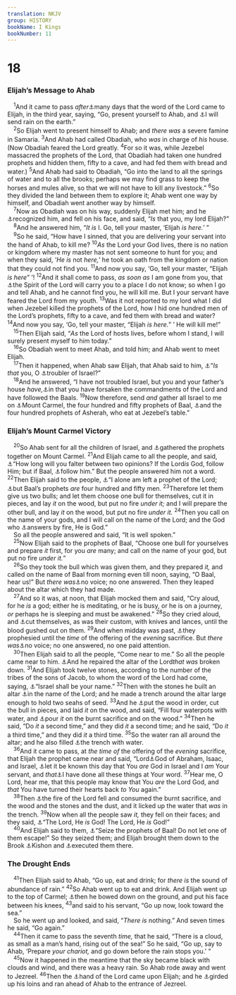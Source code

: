 ```yaml
---
translation: NKJV
group: HISTORY
bookName: I Kings 
bookNumber: 11
---
```


<div class="title"><h1>18</h1><h3>Elijah’s Message to Ahab</h3></div>
<span class="verse 1vua_18_1"> <sup>1</sup>And it came to pass <i>after</i><a data-toggle="tooltip" data-placement="bottom" title="1 Kin. 17:1; Luke 4:25; James 5:17">⚓</a>many days that the word of the Lord came to Elijah, in the third year, saying, “Go, present yourself to Ahab, and <a data-toggle="tooltip" data-placement="bottom" title="Deut. 28:12">⚓</a>I will send rain on the earth.”<br/></span>
<span class="verse 1vua_18_2"> <sup>2</sup>So Elijah went to present himself to Ahab; and <i>there</i> <i>was</i> a severe famine in Samaria. </span>
<span class="verse 1vua_18_3"><sup>3</sup>And Ahab had called Obadiah, who <i>was</i> in charge of <i>his</i> house. (Now Obadiah feared the Lord greatly. </span>
<span class="verse 1vua_18_4"><sup>4</sup>For so it was, while Jezebel massacred the prophets of the Lord, that Obadiah had taken one hundred prophets and hidden them, fifty to a cave, and had fed them with bread and water.) </span>
<span class="verse 1vua_18_5"><sup>5</sup>And Ahab had said to Obadiah, “Go into the land to all the springs of water and to all the brooks; perhaps we may find grass to keep the horses and mules alive, so that we will not have to kill any livestock.” </span>
<span class="verse 1vua_18_6"><sup>6</sup>So they divided the land between them to explore it; Ahab went one way by himself, and Obadiah went another way by himself.<br/></span>
<span class="verse 1vua_18_7"> <sup>7</sup>Now as Obadiah was on his way, suddenly Elijah met him; and he <a data-toggle="tooltip" data-placement="bottom" title="2 Kin. 1:6–8">⚓</a>recognized him, and fell on his face, and said, “<i>Is</i> that you, my lord Elijah?”<br/></span>
<span class="verse 1vua_18_8"> <sup>8</sup>And he answered him, “<i>It</i> <i>is</i> I. Go, tell your master, ‘Elijah <i>is</i> <i>here.</i>’ ”<br/></span>
<span class="verse 1vua_18_9"> <sup>9</sup>So he said, “How have I sinned, that you are delivering your servant into the hand of Ahab, to kill me? </span>
<span class="verse 1vua_18_10"><sup>10</sup><i>As</i> the Lord your God lives, there is no nation or kingdom where my master has not sent someone to hunt for you; and when they said, ‘<i>He</i> <i>is</i> not <i>here,</i>’ he took an oath from the kingdom or nation that they could not find you. </span>
<span class="verse 1vua_18_11"><sup>11</sup>And now you say, ‘Go, tell your master, “Elijah <i>is</i> <i>here</i>” ’! </span>
<span class="verse 1vua_18_12"><sup>12</sup>And it shall come to pass, <i>as</i> <i>soon</i> <i>as</i> I am gone from you, that <a data-toggle="tooltip" data-placement="bottom" title="2 Kin. 2:16; Ezek. 3:12, 14; Matt. 4:1; Acts 8:39">⚓</a>the Spirit of the Lord will carry you to a place I do not know; so when I go and tell Ahab, and he cannot find you, he will kill me. But I your servant have feared the Lord from my youth. </span>
<span class="verse 1vua_18_13"><sup>13</sup>Was it not reported to my lord what I did when Jezebel killed the prophets of the Lord, how I hid one hundred men of the Lord’s prophets, fifty to a cave, and fed them with bread and water? </span>
<span class="verse 1vua_18_14"><sup>14</sup>And now you say, ‘Go, tell your master, “Elijah <i>is</i> <i>here.</i>” ’ He will kill me!”<br/></span>
<span class="verse 1vua_18_15"> <sup>15</sup>Then Elijah said, “<i>As</i> the Lord of hosts lives, before whom I stand, I will surely present myself to him today.”<br/></span>
<span class="verse 1vua_18_16"> <sup>16</sup>So Obadiah went to meet Ahab, and told him; and Ahab went to meet Elijah.<br/></span>
<span class="verse 1vua_18_17"> <sup>17</sup>Then it happened, when Ahab saw Elijah, that Ahab said to him, <a data-toggle="tooltip" data-placement="bottom" title="1 Kin. 21:20">⚓</a>“<i>Is</i> <i>that</i> you, O <a data-toggle="tooltip" data-placement="bottom" title="Josh. 7:25; Acts 16:20">⚓</a>troubler of Israel?”<br/></span>
<span class="verse 1vua_18_18"> <sup>18</sup>And he answered, “I have not troubled Israel, but you and your father’s house <i>have,</i><a data-toggle="tooltip" data-placement="bottom" title="1 Kin. 16:30–33; (2 Chr. 15:2)">⚓</a>in that you have forsaken the commandments of the Lord and have followed the Baals. </span>
<span class="verse 1vua_18_19"><sup>19</sup>Now therefore, send <i>and</i> gather all Israel to me on <a data-toggle="tooltip" data-placement="bottom" title="Josh. 19:26; 2 Kin. 2:25">⚓</a>Mount Carmel, the four hundred and fifty prophets of Baal, <a data-toggle="tooltip" data-placement="bottom" title="1 Kin. 16:33">⚓</a>and the four hundred prophets of Asherah, who eat at Jezebel’s table.”<br/></span>
<div class="title"><h3>Elijah’s Mount Carmel Victory</h3></div>
<span class="verse 1vua_18_20"> <sup>20</sup>So Ahab sent for all the children of Israel, and <a data-toggle="tooltip" data-placement="bottom" title="1 Kin. 22:6">⚓</a>gathered the prophets together on Mount Carmel. </span>
<span class="verse 1vua_18_21"><sup>21</sup>And Elijah came to all the people, and said, <a data-toggle="tooltip" data-placement="bottom" title="2 Kin. 17:41; (Matt. 6:24)">⚓</a>“How long will you falter between two opinions? If the Lord<i>is</i> God, follow Him; but if Baal, <a data-toggle="tooltip" data-placement="bottom" title="Josh. 24:15">⚓</a>follow him.” But the people answered him not a word. </span>
<span class="verse 1vua_18_22"><sup>22</sup>Then Elijah said to the people, <a data-toggle="tooltip" data-placement="bottom" title="1 Kin. 19:10, 14">⚓</a>“I alone am left a prophet of the Lord; <a data-toggle="tooltip" data-placement="bottom" title="1 Kin. 18:19">⚓</a>but Baal’s prophets <i>are</i> four hundred and fifty men. </span>
<span class="verse 1vua_18_23"><sup>23</sup>Therefore let them give us two bulls; and let them choose one bull for themselves, cut it in pieces, and lay <i>it</i> on the wood, but put no fire <i>under</i> <i>it;</i> and I will prepare the other bull, and lay <i>it</i> on the wood, but put no fire <i>under</i> <i>it.</i></span>
<span class="verse 1vua_18_24"><sup>24</sup>Then you call on the name of your gods, and I will call on the name of the Lord; and the God who <a data-toggle="tooltip" data-placement="bottom" title="1 Kin. 18:38; 1 Chr. 21:26">⚓</a>answers by fire, He is God.”<br/> So all the people answered and said, “It is well spoken.”<br/></span>
<span class="verse 1vua_18_25"> <sup>25</sup>Now Elijah said to the prophets of Baal, “Choose one bull for yourselves and prepare <i>it</i> first, for you <i>are</i> many; and call on the name of your god, but put no fire <i>under</i> <i>it.</i>”<br/></span>
<span class="verse 1vua_18_26"> <sup>26</sup>So they took the bull which was given them, and they prepared <i>it,</i> and called on the name of Baal from morning even till noon, saying, “O Baal, hear us!” But <i>there</i> <i>was</i><a data-toggle="tooltip" data-placement="bottom" title="Ps. 115:5; Jer. 10:5; (1 Cor. 8:4)">⚓</a>no voice; no one answered. Then they leaped about the altar which they had made.<br/></span>
<span class="verse 1vua_18_27"> <sup>27</sup>And so it was, at noon, that Elijah mocked them and said, “Cry aloud, for he <i>is</i> a god; either he is meditating, or he is busy, or he is on a journey, <i>or</i> perhaps he is sleeping and must be awakened.” </span>
<span class="verse 1vua_18_28"><sup>28</sup>So they cried aloud, and <a data-toggle="tooltip" data-placement="bottom" title="(Lev. 19:28; Deut. 14:1)">⚓</a>cut themselves, as was their custom, with knives and lances, until the blood gushed out on them. </span>
<span class="verse 1vua_18_29"><sup>29</sup>And when midday was past, <a data-toggle="tooltip" data-placement="bottom" title="Ex. 29:39, 41">⚓</a>they prophesied until the <i>time</i> of the offering of the <i>evening</i> sacrifice. But <i>there</i> <i>was</i><a data-toggle="tooltip" data-placement="bottom" title="1 Kin. 18:26">⚓</a>no voice; no one answered, no one paid attention.<br/></span>
<span class="verse 1vua_18_30"> <sup>30</sup>Then Elijah said to all the people, “Come near to me.” So all the people came near to him. <a data-toggle="tooltip" data-placement="bottom" title="1 Kin. 19:10, 14; 2 Chr. 33:16">⚓</a>And he repaired the altar of the Lord<i>that</i> <i>was</i> broken down. </span>
<span class="verse 1vua_18_31"><sup>31</sup>And Elijah took twelve stones, according to the number of the tribes of the sons of Jacob, to whom the word of the Lord had come, saying, <a data-toggle="tooltip" data-placement="bottom" title="Gen. 32:28; 35:10; 2 Kin. 17:34">⚓</a>“Israel shall be your name.” </span>
<span class="verse 1vua_18_32"><sup>32</sup>Then with the stones he built an altar <a data-toggle="tooltip" data-placement="bottom" title="(Ex. 20:25; Col. 3:17)">⚓</a>in the name of the Lord; and he made a trench around the altar large enough to hold two seahs of seed. </span>
<span class="verse 1vua_18_33"><sup>33</sup>And he <a data-toggle="tooltip" data-placement="bottom" title="Gen. 22:9; Lev. 1:6–8">⚓</a>put the wood in order, cut the bull in pieces, and laid <i>it</i> on the wood, and said, “Fill four waterpots with water, and <a data-toggle="tooltip" data-placement="bottom" title="Judg. 6:20">⚓</a>pour <i>it</i> on the burnt sacrifice and on the wood.” </span>
<span class="verse 1vua_18_34"><sup>34</sup>Then he said, “Do <i>it</i> a second time,” and they did <i>it</i> a second time; and he said, “Do <i>it</i> a third time,” and they did <i>it</i> a third time. </span>
<span class="verse 1vua_18_35"><sup>35</sup>So the water ran all around the altar; and he also filled <a data-toggle="tooltip" data-placement="bottom" title="1 Kin. 18:32, 38">⚓</a>the trench with water.<br/></span>
<span class="verse 1vua_18_36"> <sup>36</sup>And it came to pass, at <i>the</i> <i>time</i> <i>of</i> the offering of the <i>evening</i> sacrifice, that Elijah the prophet came near and said, “Lord<a data-toggle="tooltip" data-placement="bottom" title="Gen. 28:13; Ex. 3:6; 4:5; (Matt. 22:32)">⚓</a>God of Abraham, Isaac, and Israel, <a data-toggle="tooltip" data-placement="bottom" title="1 Kin. 8:43; 2 Kin. 19:19">⚓</a>let it be known this day that You <i>are</i> God in Israel and I <i>am</i> Your servant, and <i>that</i><a data-toggle="tooltip" data-placement="bottom" title="Num. 16:28">⚓</a>I have done all these things at Your word. </span>
<span class="verse 1vua_18_37"><sup>37</sup>Hear me, O Lord, hear me, that this people may know that You <i>are</i> the Lord God, and <i>that</i> You have turned their hearts back <i>to</i> <i>You</i> again.”<br/></span>
<span class="verse 1vua_18_38"> <sup>38</sup>Then <a data-toggle="tooltip" data-placement="bottom" title="Gen. 15:17; Lev. 9:24; 10:1, 2; Judg. 6:21; 2 Kin. 1:12; 1 Chr. 21:26; 2 Chr. 7:1; Job 1:16">⚓</a>the fire of the Lord fell and consumed the burnt sacrifice, and the wood and the stones and the dust, and it licked up the water that <i>was</i> in the trench. </span>
<span class="verse 1vua_18_39"><sup>39</sup>Now when all the people saw <i>it,</i> they fell on their faces; and they said, <a data-toggle="tooltip" data-placement="bottom" title="1 Kin. 18:21, 24">⚓</a>“The Lord, He <i>is</i> God! The Lord, He <i>is</i> God!”<br/></span>
<span class="verse 1vua_18_40"> <sup>40</sup>And Elijah said to them, <a data-toggle="tooltip" data-placement="bottom" title="2 Kin. 10:25">⚓</a>“Seize the prophets of Baal! Do not let one of them escape!” So they seized them; and Elijah brought them down to the Brook <a data-toggle="tooltip" data-placement="bottom" title="Judg. 4:7; 5:21">⚓</a>Kishon and <a data-toggle="tooltip" data-placement="bottom" title="(Deut. 13:5; 18:20)">⚓</a>executed them there.<br/></span>
<div class="title"><h3>The Drought Ends</h3></div>
<span class="verse 1vua_18_41"> <sup>41</sup>Then Elijah said to Ahab, “Go up, eat and drink; for <i>there</i> <i>is</i> the sound of abundance of rain.” </span>
<span class="verse 1vua_18_42"><sup>42</sup>So Ahab went up to eat and drink. And Elijah went up to the top of Carmel; <a data-toggle="tooltip" data-placement="bottom" title="James 5:17, 18">⚓</a>then he bowed down on the ground, and put his face between his knees, </span>
<span class="verse 1vua_18_43"><sup>43</sup>and said to his servant, “Go up now, look toward the sea.”<br/> So he went up and looked, and said, “<i>There</i> <i>is</i> nothing.” And seven times he said, “Go again.”<br/></span>
<span class="verse 1vua_18_44"> <sup>44</sup>Then it came to pass the seventh <i>time,</i> that he said, “There is a cloud, as small as a man’s hand, rising out of the sea!” So he said, “Go up, say to Ahab, ‘Prepare <i>your</i> <i>chariot,</i> and go down before the rain stops you.’ ”<br/></span>
<span class="verse 1vua_18_45"> <sup>45</sup>Now it happened in the meantime that the sky became black with clouds and wind, and there was a heavy rain. So Ahab rode away and went to Jezreel. </span>
<span class="verse 1vua_18_46"><sup>46</sup>Then the <a data-toggle="tooltip" data-placement="bottom" title="2 Kin. 3:15; Is. 8:11; Ezek. 3:14">⚓</a>hand of the Lord came upon Elijah; and he <a data-toggle="tooltip" data-placement="bottom" title="2 Kin. 4:29; 9:1; Jer. 1:17; 1 Pet. 1:13">⚓</a>girded up his loins and ran ahead of Ahab to the entrance of Jezreel.<br/></span>
